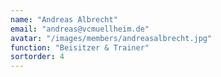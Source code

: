```yaml
---
name: "Andreas Albrecht"
email: "andreas@vcmuellheim.de"
avatar: "/images/members/andreasalbrecht.jpg"
function: "Beisitzer & Trainer"
sortorder: 4
---
```

